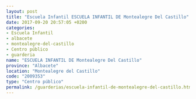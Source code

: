 ```yaml
---
layout: post
title: "Escuela Infantil ESCUELA INFANTIL DE Montealegre Del Castillo"
date: 2017-09-20 20:57:05 +0200
categories:
- Escuela Infantil
- albacete
- montealegre-del-castillo
- Centro público
- guarderia
name: "ESCUELA INFANTIL DE Montealegre Del Castillo"
province: "Albacete"
location: "Montealegre del Castillo"
code: "2009353"
type: "Centro público"
permalink: /guarderias/escuela-infantil-de-montealegre-del-castillo.html
---
```

